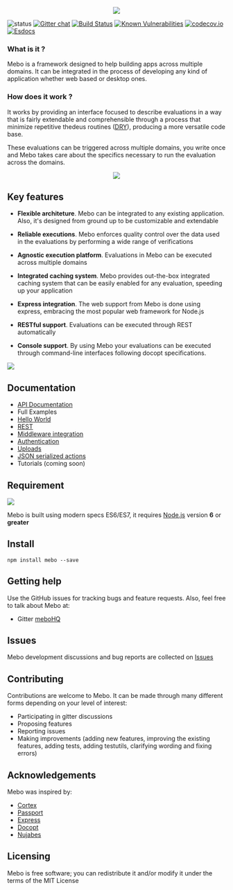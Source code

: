 <p align="center">
  <img src="https://mebohq.github.io/docs/data/logo.png"/>
</p>

![status](https://mebo.github.io/docs/data/status.svg)
[![Gitter chat](https://badges.gitter.im/meboHQ/gitter.png)](https://gitter.im/meboHQ)
[![Build Status](https://travis-ci.org/meboHQ/mebo.svg?branch=master)](https://travis-ci.org/meboHQ/mebo)
[![Known Vulnerabilities](https://snyk.io/test/github/meboHQ/mebo/badge.svg)](https://snyk.io/test/github/meboHQ/mebo)
[![codecov.io](https://codecov.io/github/meboHQ/mebo/coverage.svg?branch=master)](https://codecov.io/github/meboHQ/mebo?branch=master)
[![Esdocs](https://mebohq.github.io/badge.svg)](https://mebohq.github.io/)
</p>

### What is it ?

Mebo is a framework designed to help building apps across multiple domains. It can be integrated in the process 
of developing any kind of application whether web based or desktop ones.

### How does it work ?

It works by providing an interface focused to describe evaluations in a way that is fairly extendable and comprehensible through a process that minimize repetitive thedeus routines  ([DRY](https://en.wikipedia.org/wiki/Don%27t_repeat_yourself)), producing a more versatile code base.

These evaluations can be triggered across multiple domains, you write once and Mebo takes care about the specifics necessary to run the evaluation across the domains.

<p align="center">
  <img src="https://mebohq.github.io/docs/data/hi.png"/>
</p>

## Key features
- **Flexible architeture**. Mebo can be integrated to any existing application. Also, it's designed from ground up to be customizable and extendable

- **Reliable executions**. Mebo enforces quality control over the data used in the evaluations by performing a wide range of verifications

- **Agnostic execution platform**. Evaluations in Mebo can be executed across multiple domains

- **Integrated caching system**. Mebo provides out-the-box integrated caching system that can be easily enabled for any evaluation, speeding up your application

- **Express integration**. The web support from Mebo is done using express, embracing the most popular web framework for Node.js

- **RESTful support**. Evaluations can be executed through REST automatically

- **Console support**. By using Mebo your evaluations can be executed through command-line interfaces following docopt specifications.

[<img src="https://mebohq.github.io/docs/data/intro.png"/>](data/manual/INTRODUCTION.md)

## Documentation
- [API Documentation](https://mebohq.github.io)
- Full Examples
 - [Hello World](https://github.com/meboHQ/example-hello-world)
 - [REST](https://github.com/meboHQ/example-rest)
 - [Middleware integration](https://github.com/meboHQ/example-middleware)
 - [Authentication](https://github.com/meboHQ/example-auth)
 - [Uploads](https://github.com/meboHQ/example-uploads)
 - [JSON serialized actions](https://github.com/meboHQ/example-json-actions)
- Tutorials (coming soon)

## Requirement
[<img src="https://mebohq.github.io/docs/data/nodejs.png"/>](https://www.nodejs.org)

Mebo is built using modern specs ES6/ES7, it requires [Node.js](https://www.nodejs.org) version **6** or **greater**

## Install
```
npm install mebo --save
```

## Getting help
Use the GitHub issues for tracking bugs and feature requests. Also, feel free to talk about Mebo at:
- Gitter [meboHQ](https://gitter.im/meboHQ)

## Issues
Mebo development discussions and bug reports are collected on [Issues](https://github.com/meboHQ/mebo/issues)

## Contributing
Contributions are welcome to Mebo. It can be made through many different forms depending on your level of interest:
- Participating in gitter discussions
- Proposing features
- Reporting issues
- Making improvements (adding new features, improving the existing features, adding tests,
adding testutils, clarifying wording and fixing errors)

## Acknowledgements
Mebo was inspired by:
- [Cortex](https://github.com/ImageEngine/cortex)
- [Passport](https://github.com/jaredhanson/passport)
- [Express](http://expressjs.com)
- [Docopt](http://docopt.org)
- [Nujabes](https://www.youtube.com/watch?v=WrO9PTpuSSs)

## Licensing
Mebo is free software; you can redistribute it and/or modify it under the terms of the MIT License
